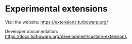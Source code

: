 # Experimental extensions

Visit the website: https://extensions.turbowarp.org/

Developer documentation: https://docs.turbowarp.org/development/custom-extensions
